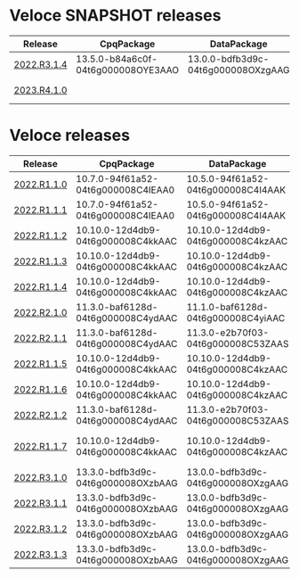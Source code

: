 # Veloce SNAPSHOT releases
| Release | CpqPackage | DataPackage | ExtensionPackage | BackendVersion | StudioVersion | FrontendVersion | DocgenVersion |
| ------- | ---------- | ----------- | ---------------- | -------------- | ------------- | --------------- | ------------- |
| [2022.R3.1.4](/install_2022.R3.1.4.sh) | 13.5.0-b84a6c0f-04t6g000008OYE3AAO | 13.0.0-bdfb3d9c-04t6g000008OXzgAAG | 13.0.0-bdfb3d9c-04t6g000008OXzlAAG | 10.4.0-b8ac6acc | 4.0.0-b008c76c | 9.0.0-be10d5db | 1.1.15-73a9ea8f |
| [2023.R4.1.0](/install_2023.R4.1.0.sh) |  |  |  |  |  |  | 1.1.15-73a9ea8f |



# Veloce releases
| Release | CpqPackage | DataPackage | ExtensionPackage | BackendVersion | StudioVersion | FrontendVersion | DocgenVersion |
| ------- | ---------- | ----------- | ---------------- | -------------- | ------------- | --------------- | ------------- |
| [2022.R1.1.0](/install_2022.R1.1.0.sh) | 10.7.0-94f61a52-04t6g000008C4IEAA0 | 10.5.0-94f61a52-04t6g000008C4I4AAK | 10.2.0-94f61a52-04t6g000008C4CaAAK | 7.0.0-8da0738f | 1.0.80-37007b6d | 6.0.0-f89a2aba | 1.0.7-14311ef8 |
| [2022.R1.1.1](/install_2022.R1.1.1.sh) | 10.7.0-94f61a52-04t6g000008C4IEAA0 | 10.5.0-94f61a52-04t6g000008C4I4AAK | 10.2.0-94f61a52-04t6g000008C4CaAAK | 7.1.5-64f1fa11 | 1.1.1-0997c73c | 6.0.0-f89a2aba | 1.0.7-14311ef8 |
| [2022.R1.1.2](/install_2022.R1.1.2.sh) | 10.10.0-12d4db9-04t6g000008C4kkAAC | 10.10.0-12d4db9-04t6g000008C4kzAAC | 10.2.0-94f61a52-04t6g000008C4CaAAK | 7.3.0-4f5cdf84 | 1.2.0-350d14d4 | 6.2.0-b54db625 | 1.0.7-14311ef8 |
| [2022.R1.1.3](/install_2022.R1.1.3.sh) | 10.10.0-12d4db9-04t6g000008C4kkAAC | 10.10.0-12d4db9-04t6g000008C4kzAAC | 10.2.0-94f61a52-04t6g000008C4CaAAK | 7.6.0-6e8a6985 | 1.2.0-350d14d4 | 6.4.0-31e56f9d | 1.0.7-14311ef8 |
| [2022.R1.1.4](/install_2022.R1.1.4.sh) | 10.10.0-12d4db9-04t6g000008C4kkAAC | 10.10.0-12d4db9-04t6g000008C4kzAAC | 10.2.0-94f61a52-04t6g000008C4CaAAK | 7.7.0-c2d6791a | 1.2.0-350d14d4 | 6.4.0-31e56f9d | 1.0.7-14311ef8 |
| [2022.R2.1.0](/install_2022.R2.1.0.sh) | 11.3.0-baf6128d-04t6g000008C4ydAAC | 11.1.0-baf6128d-04t6g000008C4yiAAC | 10.2.0-baf6128d-04t6g000008C4CaAAK | 8.0.0-e9c17fcd | 2.0.0-3b2359e9 | 7.0.0-e9ac864c | 1.0.7-14311ef8 |
| [2022.R2.1.1](/install_2022.R2.1.1.sh) | 11.3.0-baf6128d-04t6g000008C4ydAAC | 11.3.0-e2b70f03-04t6g000008C53ZAAS | 10.2.0-baf6128d-04t6g000008C4CaAAK | 8.1.0-b935a27e | 2.1.0-2d8585bf | 7.1.0-aa437f36 | 1.0.7-14311ef8 |
| [2022.R1.1.5](/install_2022.R1.1.5.sh) | 10.10.0-12d4db9-04t6g000008C4kkAAC | 10.10.0-12d4db9-04t6g000008C4kzAAC | 10.2.0-94f61a52-04t6g000008C4CaAAK | 7.8.0-fb48814d | 1.2.0-350d14d4 | 6.4.0-31e56f9d | 1.0.7-14311ef8 |
| [2022.R1.1.6](/install_2022.R1.1.6.sh) | 10.10.0-12d4db9-04t6g000008C4kkAAC | 10.10.0-12d4db9-04t6g000008C4kzAAC | 10.2.0-94f61a52-04t6g000008C4CaAAK | 7.9.0-f4ba407d | 1.2.0-350d14d4 | 6.4.0-31e56f9d | 1.0.7-14311ef8 |
| [2022.R2.1.2](/install_2022.R2.1.2.sh) | 11.3.0-baf6128d-04t6g000008C4ydAAC | 11.3.0-e2b70f03-04t6g000008C53ZAAS | 10.2.0-baf6128d-04t6g000008C4CaAAK | 8.2.0-4635747f | 2.2.0-9cae0415 | 7.2.0-18ffe9b9 | 1.0.7-14311ef8 |
| [2022.R1.1.7](/install_2022.R1.1.7.sh) | 10.10.0-12d4db9-04t6g000008C4kkAAC | 10.10.0-12d4db9-04t6g000008C4kzAAC | 10.2-04t6g000008C4CaAAK-94f61a52 | 7.10.0-6-5575c19a | 1.2.0-350d14d4 | 6.5.0-93b8241c | 1.0.7-14311ef8 |
| [2022.R3.1.0](/install_2022.R3.1.0.sh) | 13.3.0-bdfb3d9c-04t6g000008OXzbAAG | 13.0.0-bdfb3d9c-04t6g000008OXzgAAG | 13.0.0-bdfb3d9c-04t6g000008OXzlAAG | 10.0.0-6c261b72 | 4.0.0-b008c76c | 9.0.0-be10d5db | 1.1.15-73a9ea8f |
| [2022.R3.1.1](/install_2022.R3.1.1.sh) | 13.3.0-bdfb3d9c-04t6g000008OXzbAAG | 13.0.0-bdfb3d9c-04t6g000008OXzgAAG | 13.0.0-bdfb3d9c-04t6g000008OXzlAAG | 10.1.0-bf918af2 | 4.0.0-b008c76c | 9.0.0-be10d5db | 1.1.15-73a9ea8f |
| [2022.R3.1.2](/install_2022.R3.1.2.sh) | 13.3.0-bdfb3d9c-04t6g000008OXzbAAG | 13.0.0-bdfb3d9c-04t6g000008OXzgAAG | 13.0.0-bdfb3d9c-04t6g000008OXzlAAG | 10.2.0-f8ff6ec9 | 4.0.0-b008c76c | 9.0.0-be10d5db | 1.1.15-73a9ea8f |
| [2022.R3.1.3](/install_2022.R3.1.3.sh) | 13.3.0-bdfb3d9c-04t6g000008OXzbAAG | 13.0.0-bdfb3d9c-04t6g000008OXzgAAG | 13.0.0-bdfb3d9c-04t6g000008OXzlAAG | 10.3.0-76f8ba9d | 4.0.0-b008c76c | 9.0.0-be10d5db | 1.1.15-73a9ea8f |

